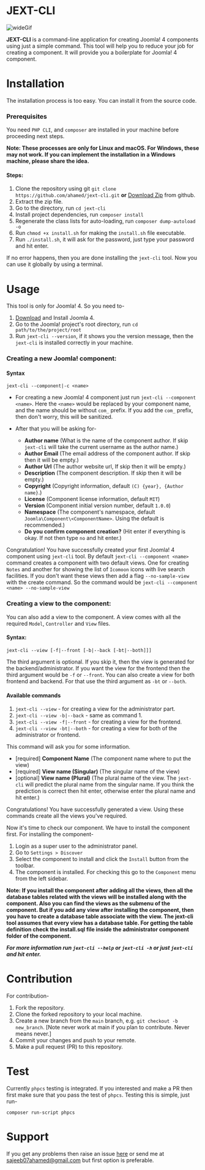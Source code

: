 # JEXT-CLI

![wideGif](https://user-images.githubusercontent.com/5783354/112375177-2e8cc200-8d0d-11eb-825e-4f9d9560eee9.gif)

<meta name="google-site-verification" content="PjAZuQwSJ3Tk5az36jsf8h_NAuxESseEDfqn1oaA-zc" />

**JEXT-CLI** is a command-line application for creating Joomla! 4 components using just a simple command. This tool will help you to reduce your job for creating a component. It will provide you a boilerplate for Joomla! 4 component.


# Installation
The installation process is too easy. You can install it from the source code.

### Prerequisites
You need `PHP CLI`, and `composer` are installed in your machine before proceeding next steps.

**Note: These processes are only for Linux and macOS. For Windows, these may not work. If you can implement the installation in a Windows machine, please share the idea.**

#### Steps:
1. Clone the repository using git `git clone https://github.com/ahamed/jext-cli.git` **or** [Download Zip](https://github.com/ahamed/jext-cli/archive/v1.0.0-beta.1.zip) from github.
2. Extract the zip file.
3. Go to the directory, run `cd jext-cli`
4. Install project dependencies, run `composer install`
5. Regenerate the class lists for auto-loading, run `composer dump-autoload -o`
6. Run `chmod +x install.sh` for making the `install.sh` file executable.
7. Run `./install.sh`, it will ask for the password, just type your password and hit enter.

If no error happens, then you are done installing the `jext-cli` tool. Now you can use it globally by using a terminal.

# Usage
This tool is only for Joomla! 4. So you need to-
1. [Download](https://downloads.joomla.org) and Install Joomla 4.
2. Go to the Joomla! project's root directory, run `cd path/to/the/project/root`
3. Run `jext-cli --version`, if it shows you the version message, then the `jext-cli` is installed correctly in your machine.

### Creating a new Joomla! component:
#### Syntax
```shell
jext-cli --component|-c <name>
```

+ For creating a new Joomla! 4 component just run `jext-cli --component <name>`. Here the `<name>` would be replaced by your component name, and the name should be without `com_` prefix. If you add the `com_` prefix, then don't worry, this will be sanitized.

+ After that you will be asking for-
   + **Author name** (What is the name of the component author. If skip `jext-cli` will take the current username as the author name.)
   + **Author Email** (The email address of the component author. If skip then it will be empty.)
   + **Author Url** (The author website url, If skip then it will be empty.)
   + **Description** (The component description. If skip then it will be empty.)
   + **Copyright** (Copyright information, default `(C) {year}, {Author name}`.)
   + **License** (Component license information, default `MIT`)
   + **Version** (Component initial version number, default `1.0.0`)
   + **Namespace** (The component's namespace, default `Joomla\Component\<ComponentName>`. Using the default is recommended.)
   + **Do you confirm component creation?** (Hit enter if everything is okay. If not then type `no` and hit enter.)

Congratulation! You have successfully created your first Joomla! 4 component using `jext-cli` tool.
By default `jext-cli --component <name>` command creates a component with two default views. One for creating `Notes` and another for showing the list of `Icomoon` icons with live search facilities. If you don't want these views then add a flag `--no-sample-view` with the create command. So the command would be `jext-cli --component <name> --no-sample-view`
### Creating a view to the component:
You can also add a view to the component. A view comes with all the required `Model`, `Controller` and `View` files.

#### Syntax:
```shell
jext-cli --view [-f|--front [-b|--back [-bt|--both]]]
```
The third argument is optional. If you skip it, then the view is generated for the backend/administrator. If you want the view for the frontend then the third argument would be `-f` or `--front`. You can also create a view for both frontend and backend. For that use the third argument as `-bt` or `--both`.

#### Available commands
1. `jext-cli --view` - for creating a view for the administrator part.
2. `jext-cli --view -b|--back` - same as command 1.
3. `jext-cli --view -f|--front` - for creating a view for the frontend.
4. `jext-cli --view -bt|--both` - for creating a view for both of the administrator or frontend.

This command will ask you for some information.
- [required] **Component Name** (The component name where to put the view)
- [required] **View name (Singular)** (The singular name of the view)
- [optional] **View name (Plural)** (The plural name of the view. The `jext-cli` will predict the plural name from the singular name. If you think the prediction is correct then hit enter, otherwise enter the plural name and hit enter.)

Congratulations! You have successfully generated a view.
Using these commands create all the views you've required.

Now it's time to check our component. We have to install the component first.
For installing the component-
1. Login as a super user to the administrator panel.
2. Go to `Settings > Discover`
3. Select the component to install and click the `Install` button from the toolbar.
4. The component is installed. For checking this go to the `Component` menu from the left sidebar.

__Note: If you install the component after adding all the views,
 then all the database tables related with the views will be installed along with
 the component. Also you can find the views as the submenu of the component. But if you add any view
 after installing the component, then you have to create a database table associate with the view.
 The jext-cli tool assumes that every view has a database table. For getting the table
 definition check the install.sql file inside the administrator component folder of the component.__

___For more information run `jext-cli --help` or `jext-cli -h` or just `jext-cli` and hit enter.___

# Contribution
For contribution-
1. Fork the repository.
2. Clone the forked repository to your local machine.
3. Create a new branch from the `main` branch, e.g. `git checkout -b new_branch`. [Note never work at main if you plan to contribute. Never means never.]
4. Commit your changes and push to your remote.
5. Make a pull request (PR) to this repository.

# Test
Currently `phpcs` testing is integrated. If you interested and make a PR then first make sure that you pass the test of `phpcs`. Testing this is simple, just run-

```console
composer run-script phpcs
```

# Support
If you get any problems then raise an issue [here](https://github.com/ahamed/jext-cli/issues) or send me at [sajeeb07ahamed@gmail.com](mailto:sajeeb07ahamed@gmail.com) but first option is preferable.
